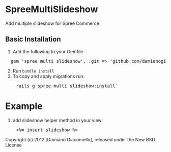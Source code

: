 SpreeMultiSlideshow
===================

Add multiple slideshow for Spree Commerce


Basic Installation
------------------

1. Add the following to your Gemfile
<pre>
  gem 'spree_multi_slideshow', :git => 'github.com/damianogiacomello/spree_multi_slideshow'
</pre>
2. Run `bundle install`
3. To copy and apply migrations run:
<pre>
	rails g spree_multi_slideshow:install`
</pre>

Example
=======

1. add slideshow helper method in your view:
<pre>
	<%= insert_slideshow %>
</pre>


Copyright (c) 2012 [Damiano Giacomello], released under the New BSD License

